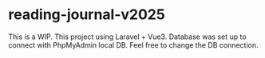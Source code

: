 # reading-journal-v2025
This is a WIP. This project using Laravel + Vue3. Database was set up to connect with PhpMyAdmin local DB. Feel free to change the DB connection. 
